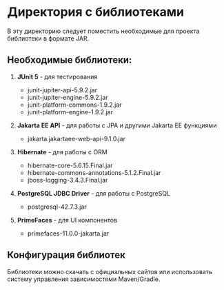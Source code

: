 # Директория с библиотеками

В эту директорию следует поместить необходимые для проекта библиотеки в формате JAR.

## Необходимые библиотеки:

1. **JUnit 5** - для тестирования
   - junit-jupiter-api-5.9.2.jar
   - junit-jupiter-engine-5.9.2.jar
   - junit-platform-commons-1.9.2.jar
   - junit-platform-engine-1.9.2.jar

2. **Jakarta EE API** - для работы с JPA и другими Jakarta EE функциями
   - jakarta.jakartaee-web-api-9.1.0.jar

3. **Hibernate** - для работы с ORM
   - hibernate-core-5.6.15.Final.jar
   - hibernate-commons-annotations-5.1.2.Final.jar
   - jboss-logging-3.4.3.Final.jar

4. **PostgreSQL JDBC Driver** - для работы с PostgreSQL
   - postgresql-42.7.3.jar

5. **PrimeFaces** - для UI компонентов
   - primefaces-11.0.0-jakarta.jar

## Конфигурация библиотек

Библиотеки можно скачать с официальных сайтов или использовать систему управления зависимостями Maven/Gradle. 
